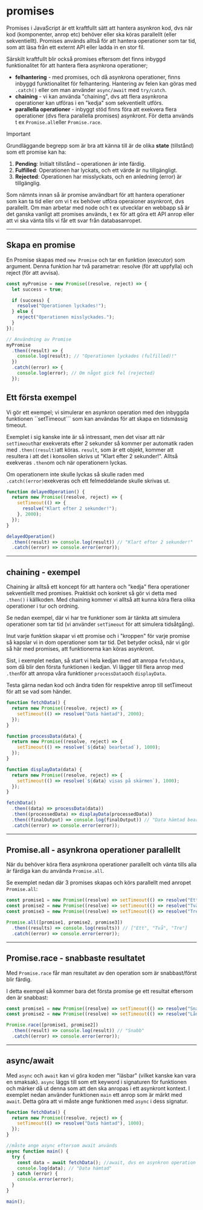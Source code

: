 # promises

Promises i JavaScript är ett kraftfullt sätt att hantera asynkron kod, dvs när kod (komponenter, anrop etc) behöver eller ska köras parallellt (eller sekventiellt).
Promises används alltså för att hantera operationer som tar tid, som att läsa från ett externt API eller ladda in en stor fil. 

Särskilt kraftfullt blir också promises eftersom det finns inbyggd funktionalitet för att hantera flera asynkrona operationer;

- **felhantering** - med promises, och då asynkrona operationer, finns inbyggd funktionalitet för felhantering. Hantering av felen kan göras med ```.catch()``` eller om man använder ```async/await``` med ```try/catch```.
- **chaining** - vi kan använda "chaining", dvs att flera asynkrona operationer kan utföras i en "kedja" som sekventiellt utförs.
- **parallella operationer** - inbyggt stöd finns föra att exekvera flera operationer (dvs flera parallella promises) asynkront. För detta används t ex ```Promise.all```eller ```Promise.race```.



> [!IMPORTANT]
> Grundläggande begrepp som är bra att känna till är de olika **state** (tillstånd) som ett promise kan ha:
> 1. **Pending**: Initialt tillstånd – operationen är inte färdig.
> 2. **Fulfilled**: Operationen har lyckats, och ett värde är nu tillgängligt.
> 3. **Rejected**: Operationen har misslyckats, och en anledning (error) är tillgänglig.

Som nämnts innan så är promise användbart för att hantera operationer som kan ta tid eller om vi t ex behöver utföra operaioner asynkront, dvs parallellt.
Om man arbetar med node och t ex utvecklar en webbapp så är det ganska vanligt att promises används, t ex för att göra ett API anrop eller att vi ska vänta tills vi får
ett svar från databasanropet.

---

## Skapa en promise

En Promise skapas med ```new Promise``` och tar en funktion (executor) som argument. 
Denna funktion har två parametrar: resolve (för att uppfylla) och reject (för att avvisa).

```javascript
const myPromise = new Promise((resolve, reject) => {
  let success = true;

  if (success) {
    resolve("Operationen lyckades!");
  } else {
    reject("Operationen misslyckades.");
  }
});

// Användning av Promise
myPromise
  .then((result) => {
    console.log(result); // "Operationen lyckades (fulfilled)!"
  })
  .catch((error) => {
    console.log(error); // Om något gick fel (rejected)
  });

```

## Ett första exempel

Vi gör ett exempel; vi simulerar en asynkron operation med den inbyggda funktionen ``setTimeout``` som kan användas för att skapa en tidsmässig timeout.

Exemplet i sig kanske inte är så intressant, men det visar att när ```setTimeout```har exekverats efter 2 sekunder så kommer per automatik raden med ```.then((result)```att köras.
```result```, som är ett objekt, kommer att resultera i att det i konsollen skrivs ut "Klart efter 2 sekunder!".
Alltså exekveras ```.then```om och när operationern lyckas.

Om operationern inte skulle lyckas så skulle raden med ```.catch((error)```exekveras och ett felmeddelande skulle skrivas ut.


```javascript
function delayedOperation() {
  return new Promise((resolve, reject) => {
    setTimeout(() => {
      resolve("Klart efter 2 sekunder!");
    }, 2000);
  });
}

delayedOperation()
  .then((result) => console.log(result)) // "Klart efter 2 sekunder!"
  .catch((error) => console.error(error));
```

---


## chaining - exempel

Chaining är alltså ett koncept för att hantera och "kedja" flera operationer sekventiellt med promises.
Praktiskt och konkret så gör vi detta med ```.then()``` i källkoden.
Med chaining kommer vi alltså att kunna köra flera olika operationer i tur och ordning.

Se nedan exempel, där vi har tre funktioner som är tänkta att simulera operationer som tar tid (vi använder ```setTimeout``` för att simulera tidsåtgång).

Inut varje funktion skapar vi ett promise och i "kroppen" för varje promise så kapslar vi in dom operationer som tar tid.
Det betyder också, när vi gör så här med promises, att funktionerna kan köras asynkront.

Sist, i exemplet nedan, så start vi hela kedjan med att anropa ```fetchData```, som då blir den första funktionen i kedjan.
Vi lägger till flera anrop med ```.then```för att anropa våra funktioner ```processData```och  ```displayData```.

Testa gärna nedan kod och ändra tiden för respektive anrop till setTimeout för att se vad som händer.

```javascript
function fetchData() {
  return new Promise((resolve, reject) => {
    setTimeout(() => resolve("Data hämtad"), 2000);
  });
}

function processData(data) {
  return new Promise((resolve, reject) => {
    setTimeout(() => resolve(`${data} bearbetad`), 1000);
  });
}

function displayData(data) {
  return new Promise((resolve, reject) => {
    setTimeout(() => resolve(`${data} visas på skärmen`), 1000);
  });
}

fetchData()
  .then((data) => processData(data))
  .then((processedData) => displayData(processedData))
  .then((finalOutput) => console.log(finalOutput)) // "Data hämtad bearbetad visas på skärmen"
  .catch((error) => console.error(error));
```

---

## Promise.all - asynkrona operationer parallellt
När du behöver köra flera asynkrona operationer parallellt och vänta tills alla är färdiga kan du använda ```Promise.all```.

Se exemplet nedan där 3 promises skapas och körs parallellt med anropet ```Promise.all```:

```javascript
const promise1 = new Promise((resolve) => setTimeout(() => resolve("Ett"), 1000));
const promise2 = new Promise((resolve) => setTimeout(() => resolve("Två"), 2000));
const promise3 = new Promise((resolve) => setTimeout(() => resolve("Tre"), 3000));

Promise.all([promise1, promise2, promise3])
  .then((results) => console.log(results)) // ["Ett", "Två", "Tre"]
  .catch((error) => console.error(error));
```

---

## Promise.race - snabbaste resultatet
Med ```Promise.race``` får man resultatet av den operation som är snabbast/först blir färdig.

I detta exempel så kommer bara det första promise ge ett resultat eftersom den är snabbast:

```javascript
const promise1 = new Promise((resolve) => setTimeout(() => resolve("Snabb"), 1000));
const promise2 = new Promise((resolve) => setTimeout(() => resolve("Långsam"), 3000));

Promise.race([promise1, promise2])
  .then((result) => console.log(result)) // "Snabb"
  .catch((error) => console.error(error));

```

---

## async/await

Med ```async``` och ```await``` kan vi göra koden mer "läsbar" (vilket kanske kan vara en smaksak).
```async``` läggs till som ett keyword i signaturen för funktionen och märker då ut denna som att den ska anropas i ett asynkront kontext.
I exemplet nedan använder funktionen ```main``` ett anrop som är märkt med ```await```. Detta göra att vi måste ange funktionen med ```async``` i dess signatur.


```javascript
function fetchData() {
  return new Promise((resolve, reject) => {
    setTimeout(() => resolve("Data hämtad"), 1000);
  });
}

//måste ange async eftersom await används
async function main() {
  try {
    const data = await fetchData(); //await, dvs en asynkron operation
    console.log(data); // "Data hämtad"
  } catch (error) {
    console.error(error);
  }
}

main();
```

